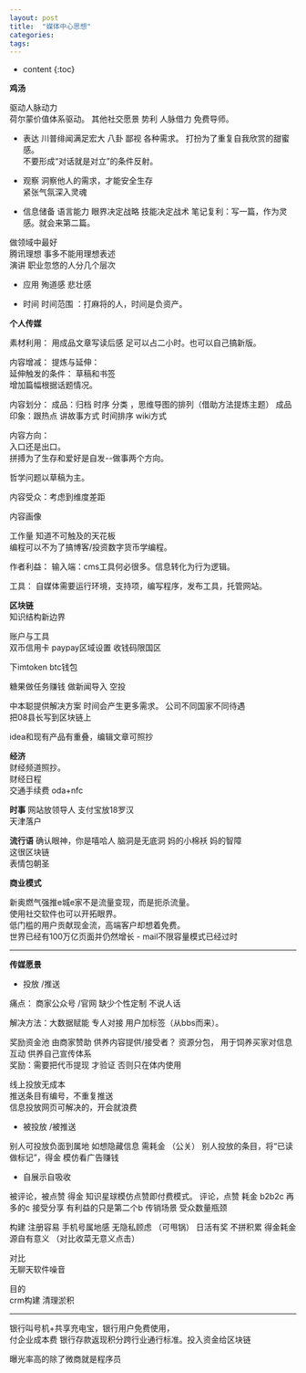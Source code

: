 ```yaml
---
layout: post
title:  "媒体中心思想"
categories:
tags:  
---
```


* content
{:toc}


**鸡汤**

驱动人脉动力  
荷尔蒙价值体系驱动。  其他社交愿景 势利 人脉借力 免费导师。  

- 表达
川普绯闻满足宏大 八卦 鄙视 各种需求。
打扮为了重复自我欣赏的甜蜜感。  
不要形成“对话就是对立”的条件反射。  

- 观察
洞察他人的需求，才能安全生存    
紧张气氛深入灵魂  

 - 信息储备 语言能力
 眼界决定战略 技能决定战术
 笔记复利：写一篇，作为灵感。就会来第二篇。

 做领域中最好  
腾讯理想  事多不能用理想表述  
演讲 职业忽悠的人分几个层次

- 应用
殉道感 悲壮感

- 时间
时间范围 ：打麻将的人，时间是负资产。  

**个人传媒**

素材利用：
用成品文章写读后感 足可以占二小时。也可以自己搞新版。   

内容增减：
提炼与延伸：  
延伸触发的条件： 草稿和书签  
增加篇幅根据话题情况。

内容划分：
成品：归档 时序 分类 ，思维导图的排列（借助方法提炼主题）
成品印象：跟热点 讲故事方式  时间排序 wiki方式

内容方向：  
入口还是出口。  
拼搏为了生存和爱好是自发--做事两个方向。    

哲学问题以草稿为主。

内容受众：考虑到维度差距  

内容画像

工作量
知道不可触及的天花板  
编程可以不为了搞博客/投资数字货币学编程。  

作者利益：
输入端：cms工具何必很多。信息转化为行为逻辑。   

工具：
自媒体需要运行环境，支持项，编写程序，发布工具，托管网站。


**区块链**  
知识结构新边界  

账户与工具  
双币信用卡 paypay区域设置 收钱码限国区     

下imtoken btc钱包  

糖果做任务赚钱  做新闻导入   空投

中本聪提供解决方案 时间会产生更多需求。
公司不同国家不同待遇  
把08县长写到区块链上

idea和现有产品有重叠，编辑文章可照抄  


**经济**  
财经频道照抄。  
财经日程  
交通手续费 oda+nfc  

**时事**
网站放领导人 支付宝放18罗汉  
天津落户

**流行语**
确认眼神，你是嘻哈人
脑洞是无底洞
妈的小棉袄 妈的智障  
这很区块链  
表情包朝圣  

**商业模式**   

新奥燃气强推e城e家不是流量变现，而是扼杀流量。    
使用社交软件也可以开拓眼界。  
低门槛的用户贡献现金流，高端客户却想着免费。  
世界已经有100万亿页面并仍然增长  -
mail不限容量模式已经过时  

---



**传媒愿景**

- 投放 /推送   

痛点： 商家公众号 /官网 缺少个性定制 不说人话

解决方法：大数据赋能  专人对接   用户加标签（从bbs而来）。

奖励资金池  由商家赞助   供养内容提供/接受者？
资源分包， 用于饲养买家对信息互动 供养自己宣传体系     
奖励：需要把代币提现 才验证   否则只在体内使用   

线上投放无成本  
推送条目有编号，不重复推送   
信息投放网页可解决的，开会就浪费

- 被投放  /被推送  

别人可投放负面到属地 如想隐藏信息 需耗金  （公关）
别人投放的条目，将“已读做标记”，得金  模仿看广告赚钱  

- 自展示自吸收    

被评论，被点赞 得金   知识星球模仿点赞即付费模式。
评论，点赞 耗金
b2b2c 再多的c 接受分享 有利益的只是第二个b  传销场景  受众数量瓶颈

构建
注册容易 手机号属地感 无隐私顾虑 （可甩锅）
日活有奖 不拼积累  得金耗金源自有意义 （对比收菜无意义点击）

对比  
无聊天软件噪音

目的  
crm构建 清理淤积   

---

银行叫号机+共享充电宝，银行用户免费使用，  
付企业成本费
银行存款返现积分跨行业通行标准。投入资金给区块链  

曝光率高的除了微商就是程序员  
